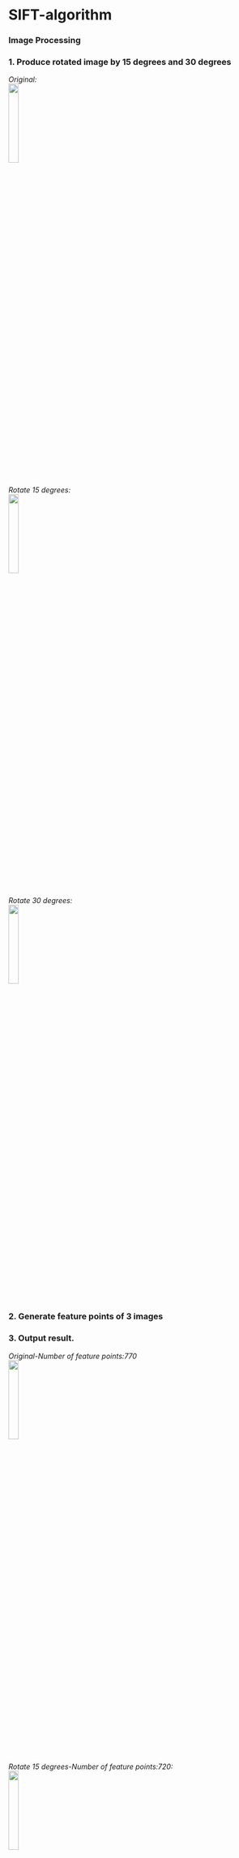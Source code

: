 # SIFT-algorithm
### Image Processing

### 1. Produce rotated image by 15 degrees and 30 degrees

*Original:*  
<img src=https://github.com/sasha-soQ/SIFT-algorithm/assets/109583554/e01a7550-96d7-4854-8d81-5bf968b52466 width=20% />

*Rotate 15 degrees:*  
<img src=https://github.com/sasha-soQ/SIFT-algorithm/assets/109583554/f1d1d437-dde4-4489-bf41-c52763d141ef width=20% />

*Rotate 30 degrees:*  
<img src=https://github.com/sasha-soQ/SIFT-algorithm/assets/109583554/e88f1de7-259b-4ccb-b2d7-4ab492555946 width=20% />

### 2. Generate feature points of 3 images
### 3. Output result.

*Original-Number of feature points:770*  
<img src=https://github.com/sasha-soQ/SIFT-algorithm/assets/109583554/d48e6ef4-2621-45d8-b80c-d1183f9c6a07 width=20% />

*Rotate 15 degrees-Number of feature points:720:*  
<img src=https://github.com/sasha-soQ/SIFT-algorithm/assets/109583554/d9e98da2-927e-4c4d-9c79-7fff6fd4482d width=20% />

*Rotate 30 degrees-Number of feature points:729:*  
<img src=https://github.com/sasha-soQ/SIFT-algorithm/assets/109583554/58026747-8707-4321-b235-c20d8b7c66ab width=20% />

### 3. Calculate matching points

*Original & Rotate 15 degrees:*  
matches: 388 (53.9%)  
<img src=https://github.com/sasha-soQ/SIFT-algorithm/assets/109583554/8c67b955-a557-4276-b715-a514654091b4 width=40% />

*Original & Rotate 30 degrees:*  
matches: 421 (57.8%)  
<img src=https://github.com/sasha-soQ/SIFT-algorithm/assets/109583554/25cfb9d7-a166-4102-860c-5c407bd20087 width=40% />

*Rotate 15 degrees & Rotate 30 degrees:*  
matches: 420 (58.3%)  
<img src=https://github.com/sasha-soQ/SIFT-algorithm/assets/109583554/a364c044-12a7-4a41-8067-d5b793339693 width=40% />

